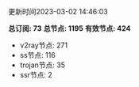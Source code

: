 更新时间2023-03-02 14:46:03

**总订阅: 73**
**总节点: 1195**
**有效节点: 424**
- v2ray节点: 271
- ss节点: 116
- trojan节点: 35
- ssr节点: 2
